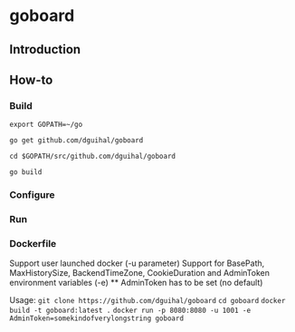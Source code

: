 # goboard

## Introduction

## How-to

### Build

`export GOPATH=~/go`

`go get github.com/dguihal/goboard`

`cd $GOPATH/src/github.com/dguihal/goboard`

`go build`

### Configure

### Run

### Dockerfile

Support user launched docker (-u parameter)
Support for BasePath, MaxHistorySize, BackendTimeZone, CookieDuration and AdminToken environment variables (-e)
** AdminToken has to be set (no default)

Usage:
`git clone https://github.com/dguihal/goboard`
`cd goboard`
`docker build -t goboard:latest .`
`docker run -p 8080:8080 -u 1001 -e AdminToken=somekindofverylongstring goboard`
